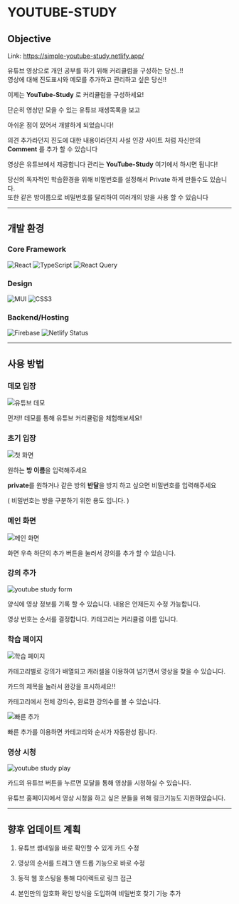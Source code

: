 # YOUTUBE-STUDY
## Objective
Link: https://simple-youtube-study.netlify.app/

유튜브 영상으로 개인 공부를 하기 위해 커리큘럼을 구성하는 당신..!!   
영상에 대해 진도표시와 메모를 추가하고 관리하고 싶은 당신!!
  
이제는 **YouTube-Study** 로 커리큘럼을 구성하세요! 
  
단순히 영상만 모을 수 있는 유튜브 재생목록을 보고

아쉬운 점이 있어서 개발하게 되었습니다!


의견 추가라던지 진도에 대한 내용이라던지 
사설 인강 사이트 처럼 자신만의 **Comment** 를 추가 할 수 있습니다

영상은 유튜브에서 제공합니다
관리는 **YouTube-Study** 여기에서 하시면 됩니다!
  
당신의 독자적인 학습환경을 위해 비밀번호를 설정해서 Private 하게 만들수도 있습니다.  
또한 같은 방이름으로 비밀번호를 달리하여 여러개의 방을 사용 할 수 있습니다
  
---
## 개발 환경
### Core Framework
![React](https://img.shields.io/badge/react-20232a.svg?style=for-the-badge&logo=react&logoColor=61DAFB)
![TypeScript](https://img.shields.io/badge/typescript-007ACC.svg?style=for-the-badge&logo=typescript&logoColor=white)
![React Query](https://img.shields.io/badge/-React%20Query-FF4154?style=for-the-badge&logo=react%20query&logoColor=white)

### Design
![MUI](https://img.shields.io/badge/MUI-0081CB.svg?style=for-the-badge&logo=mui&logoColor=white)
![CSS3](https://img.shields.io/badge/-CSS3-007ACC?style=for-the-badge&logo=css3)

### Backend/Hosting
![Firebase](https://img.shields.io/badge/Firebase-039BE5?style=for-the-badge&logo=Firebase&logoColor=white)
![Netlify Status](https://api.netlify.com/api/v1/badges/f15f03f9-55d8-4adc-97d5-f6e085141610/deploy-status)

---
## 사용 방법

### 데모 입장

![유튜브 데모](https://user-images.githubusercontent.com/85422934/196579003-fb0426cf-1f28-4534-848d-45eefb4a4669.png)

먼저!! 데모를 통해 유튜브 커리큘럼을 체험해보세요!


### 초기 입장

![첫 화면](https://user-images.githubusercontent.com/85422934/195775710-05aed1d6-0363-4f1e-8d08-7677805ab589.png)

원하는 **방 이름**을 입력해주세요

**private**를 원하거나 같은 방의 **반달**을 방지 하고 싶으면 비밀번호를 입력해주세요

( 비밀번호는 방을 구분하기 위한 용도 입니다. )




### 메인 화면

![메인 화면](https://user-images.githubusercontent.com/85422934/195776904-a6b393c6-96fa-47f6-9fe0-50d114672143.png)

화면 우측 하단의 추가 버튼을 눌러서 강의를 추가 할 수 있습니다.




### 강의 추가

![youtube study form](https://user-images.githubusercontent.com/85422934/195777077-8799be2d-b361-4f53-a82a-9c3709945f44.png)

양식에 영상 정보를 기록 할 수 있습니다.
내용은 언제든지 수정 가능합니다.

영상 번호는 순서를 결정합니다.
카테고리는 커리큘럼 이름 입니다. 




### 학습 페이지

![학습 페이지](https://user-images.githubusercontent.com/85422934/200269029-9fe65600-a292-4737-9d81-eda832c04881.png)


카테고리별로 강의가 배열되고 캐러셀을 이용하여 넘기면서 영상을 찾을 수 있습니다.

카드의 제목을 눌러서 완강을 표시하세요!!

카테고리에서 전체 강의수, 완료한 강의수를 볼 수 있습니다.


![빠른 추가](https://user-images.githubusercontent.com/85422934/200270214-4a7328f9-c891-4fa9-ba94-b16989d66793.png)


빠른 추가를 이용하면 카테고리와 순서가 자동완성 됩니다. 





### 영상 시청

![youtube study play](https://user-images.githubusercontent.com/85422934/195777998-d8c34cce-205d-48e1-8d4d-df9056327f46.png)

카드의 유튜브 버튼을 누르면 모달을 통해 영상을 시청하실 수 있습니다.

유튜브 홈페이지에서 영상 시청을 하고 싶은 분들을 위해 링크기능도 지원하였습니다.


---
## 향후 업데이트 계획

1. 유튜브 썸네일을 바로 확인할 수 있게 카드 수정

2. 영상의 순서를 드래그 앤 드롭 기능으로 바로 수정

3. 동적 웹 호스팅을 통해 다이렉트로 링크 접근

4. 본인만의 암호화 확인 방식을 도입하여 비밀번호 찾기 기능 추가








